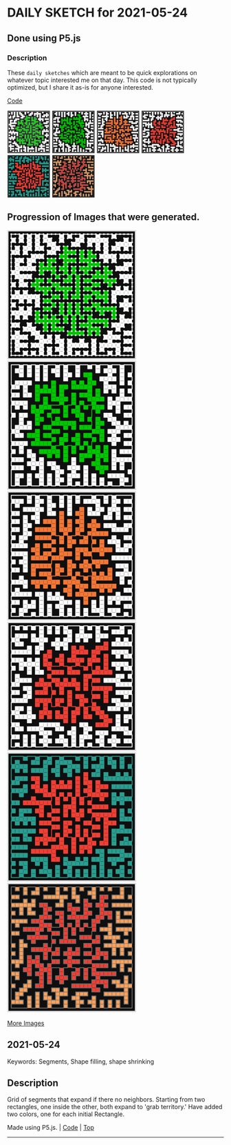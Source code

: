 # DAILY SKETCH for 2021-05-24

## Done using P5.js

### Description

These `daily sketches` which are meant to be quick explorations     on whatever topic interested me on that day. This code is not typically optimized, but I share it as-is     for anyone interested.

[Code](2021-05-24) 

<img src = 'images/keep_2021-05-24-21-19-48.png' width = '100'> <img src = 'images/keep_2021-05-24-21-24-43.png' width = '100'> <img src = 'images/keep_2021-05-24-21-24-57.png' width = '100'> <img src = 'images/keep_2021-05-24-21-25-10.png' width = '100'> <img src = 'images/keep_2021-05-24-21-26-01.png' width = '100'> <img src = 'images/keep_2021-05-24-21-28-20.png' width = '100'> 

## Progression of Images that were generated.

<img src = 'images/keep_2021-05-24-21-19-48.png' width = '300'> 
<img src = 'images/keep_2021-05-24-21-24-43.png' width = '300'> 
<img src = 'images/keep_2021-05-24-21-24-57.png' width = '300'> 
<img src = 'images/keep_2021-05-24-21-25-10.png' width = '300'> 
<img src = 'images/keep_2021-05-24-21-26-01.png' width = '300'> 
<img src = 'images/keep_2021-05-24-21-28-20.png' width = '300'> 


[More Images](2021-05-24/images) 


 ## 2021-05-24
Keywords: Segments, Shape filling, shape shrinking
 

## Description 

 Grid of segments that expand if there no neighbors. Starting from two rectangles, one inside the other, both expand to 'grab territory.'
 Have added two colors, one for each initial Rectangle.
 

Made using P5.js. | [Code](2021/2021-05-24/) | [Top](#daily-sketches) 

-----

